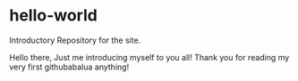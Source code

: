 # hello-world
Introductory Repository for the site.


Hello there, Just me introducing myself to you all! Thank you for reading my very first githubabalua anything!
